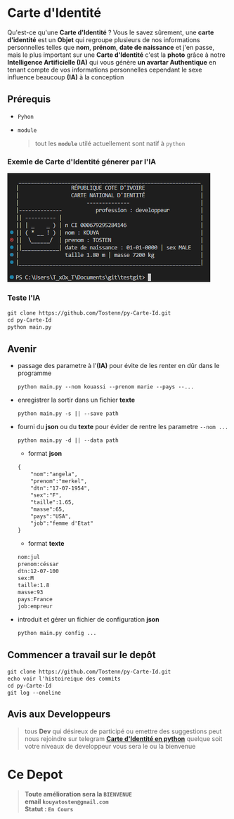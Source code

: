 # **Carte d'Identité**
Qu'est-ce qu'une **Carte d'Identité** ? Vous le savez sûrement, une **carte d'identité** est un **Objet** qui regroupe plusieurs de nos informations personnelles telles que **nom**, **prénom**, **date de naissance** et j'en passe, mais le plus important sur une **Carte d'Identité** c'est la **photo** grâce à notre **Intelligence Artificielle (IA)** qui vous génère **un avartar Authentique** en tenant compte de vos informations personnelles cependant le sexe influence beaucoup **(IA)** à la conception

## **Prérequis**
+ `Pyhon`
- `module`<br>
    > tout les **`module`** utilé actuellement sont natif à `python`

### **Exemle de Carte d'Identité génerer par l'IA**
   ![](img/ID.png)

### Teste l'**IA**
```
git clone https://github.com/Tostenn/py-Carte-Id.git
cd py-Carte-Id
python main.py

```

## **Avenir**
+ passage des parametre à l'<b style="text-transform:uppercase;">(ia)</b> pour évite de les renter en dûr dans le programme 

    ```
    python main.py --nom kouassi --prenom marie --pays --...
    ```

- enregistrer la sortir dans un fichier **texte**

    ```
    python main.py -s || --save path
    ```

+ fourni du **json** ou du **texte** pour évider de rentre les parametre `--nom ...`

    ```
    python main.py -d || --data path
    ```
    + format **json**
    
    ```
    {
        "nom":"angela",
        "prenom":"merkel",
        "dtn":"17-07-1954",
        "sex":"F",
        "taille":1.65,
        "masse":65,
        "pays":"USA",
        "job":"femme d'Etat"
    }
    ```
    - format **texte**
    ```
    nom:jul
    prenom:céssar       
    dtn:12-07-100    
    sex:M
    taille:1.8        
    masse:93
    pays:France
    job:empreur
    ```

- introduit et gérer un fichier de configuration **json** 

    ```
    python main.py config ...
    ```

## **Commencer a travail sur le depôt**
```
git clone https://github.com/Tostenn/py-Carte-Id.git
echo voir l'histoireique des commits
cd py-Carte-Id
git log --oneline
```

## **Avis aux Developpeurs**
> tous **Dev** qui désireux de participé ou emettre des suggestions peut nous rejoindre sur telegram [**Carte d'Identité en python**](https://t.me/+n9v9xfVaR38xNmM0) quelque soit votre niveaux de developpeur vous sera le ou la bienvenue

# **Ce Depot**
> **__Toute amélioration sera la  `BIENVENUE`__** <br>
> **email `kouyatosten@gmail.com`** <br>
> **Statut :  `En Cours`**
